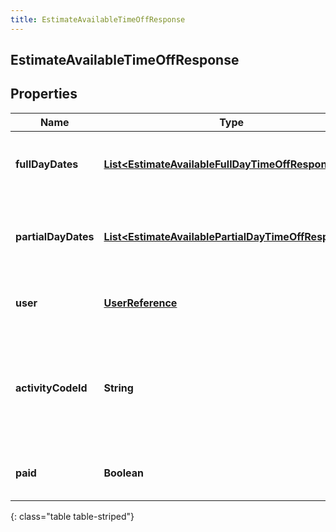 ```yaml
---
title: EstimateAvailableTimeOffResponse
---
```

## EstimateAvailableTimeOffResponse


## Properties

| Name | Type | Description | Notes |
| ------------ | ------------- | ------------- | ------------- |
| **fullDayDates** | <!----><!---->[**List&lt;EstimateAvailableFullDayTimeOffResponse&gt;**](EstimateAvailableFullDayTimeOffResponse.html)<!----> | Full day dates. partialDayDates must be empty if this field is populated |  [optional] |
| **partialDayDates** | <!----><!---->[**List&lt;EstimateAvailablePartialDayTimeOffResponse&gt;**](EstimateAvailablePartialDayTimeOffResponse.html)<!----> | Partial day dates. fullDayDates must be empty if this field is populated |  [optional] |
| **user** | <!----><!---->[**UserReference**](UserReference.html)<!----> | The user to whom the time off request belongs |  |
| **activityCodeId** | <!----><!---->**String**<!----> | The ID of the activity code associated with the time off request. Activity code must be of the TimeOff category |  |
| **paid** | <!----><!---->**Boolean**<!----> | Whether this estimate is for a paid time off request |  |
{: class="table table-striped"}



